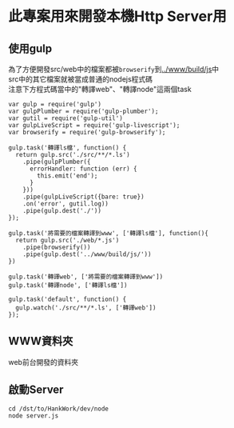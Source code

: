 # 此專案用來開發本機Http Server用

## 使用gulp  
為了方便開發src/web中的檔案都被```browserify```到[../www/build/js](../www/build/js)中  
src中的其它檔案就被當成普通的nodejs程式碼  
注意下方程式碼當中的"轉譯web"、"轉譯node"這兩個task  

    var gulp = require('gulp')
    var gulpPlumber = require('gulp-plumber');
    var gutil = require('gulp-util')
    var gulpLiveScript = require('gulp-livescript');
    var browserify = require('gulp-browserify');

    gulp.task('轉譯ls檔', function() {
      return gulp.src('./src/**/*.ls')
        .pipe(gulpPlumber({
          errorHandler: function (err) {
            this.emit('end');
          }
        }))
        .pipe(gulpLiveScript({bare: true})
        .on('error', gutil.log))
        .pipe(gulp.dest('./'))
    });

    gulp.task('將需要的檔案轉譯到www', ['轉譯ls檔'], function(){
      return gulp.src('./web/*.js')
        .pipe(browserify())
        .pipe(gulp.dest('../www/build/js/'))
    })

    gulp.task('轉譯web', ['將需要的檔案轉譯到www'])
    gulp.task('轉譯node', ['轉譯ls檔'])

    gulp.task('default', function() {
      gulp.watch('./src/**/*.ls', ['轉譯web'])
    });

## WWW資料夾
web前台開發的資料夾

## 啟動Server
    cd /dst/to/HankWork/dev/node
    node server.js